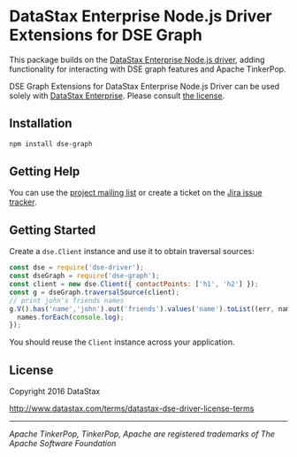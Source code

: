 # DataStax Enterprise Node.js Driver Extensions for DSE Graph

This package builds on the [DataStax Enterprise Node.js driver][dse-driver], adding functionality for interacting with
DSE graph features and Apache TinkerPop.

DSE Graph Extensions for DataStax Enterprise Node.js Driver can be used solely with [DataStax Enterprise][dse]. Please
consult [the license](#license).

## Installation

```bash
npm install dse-graph
```

## Getting Help

You can use the [project mailing list][mailing-list] or create a ticket on the [Jira issue tracker][jira]. 

## Getting Started

Create a `dse.Client` instance and use it to obtain traversal sources: 

```javascript
const dse = require('dse-driver');
const dseGraph = require('dse-graph');
const client = new dse.Client({ contactPoints: ['h1', 'h2'] });
const g = dseGraph.traversalSource(client);
// print john's friends names
g.V().has('name','john').out('friends').values('name').toList((err, names) => {
  names.forEach(console.log);
});
```

You should reuse the `Client` instance across your application.

## License

Copyright 2016 DataStax

http://www.datastax.com/terms/datastax-dse-driver-license-terms

---

_Apache TinkerPop, TinkerPop, Apache are registered trademarks of The Apache Software Foundation_

[dse]: http://www.datastax.com/products/datastax-enterprise
[dse-driver]: https://github.com/datastax/nodejs-driver-dse
[cassandra-driver]: https://github.com/datastax/nodejs-driver
[core-manual]: http://docs.datastax.com/en/latest-nodejs-driver/common/drivers/introduction/introArchOverview.html
[iterable]: https://developer.mozilla.org/en-US/docs/Web/JavaScript/Reference/Iteration_protocols#iterable
[modern-graph]: http://tinkerpop.apache.org/docs/3.1.1-incubating/reference/#_the_graph_structure
[jira]: https://datastax-oss.atlassian.net/projects/NODEJS/issues
[mailing-list]: https://groups.google.com/a/lists.datastax.com/forum/#!forum/nodejs-driver-user
[doc-index]: http://docs.datastax.com/en/latest-dse-nodejs-driver/
[api-docs]: http://docs.datastax.com/en/latest-dse-nodejs-driver-api
[faq]: http://docs.datastax.com/en/developer/nodejs-driver-dse/1.0/supplemental/faq/
